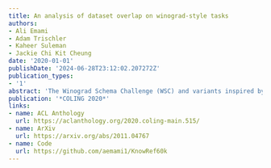 ```yaml
---
title: An analysis of dataset overlap on winograd-style tasks
authors:
- Ali Emami
- Adam Trischler
- Kaheer Suleman
- Jackie Chi Kit Cheung
date: '2020-01-01'
publishDate: '2024-06-28T23:12:02.207272Z'
publication_types:
- '1'
abstract: 'The Winograd Schema Challenge (WSC) and variants inspired by it have become important benchmarks for common-sense reasoning (CSR). Model performance on the WSC has quickly progressed from chance-level to near-human using neural language models trained on massive corpora. In this paper, we analyze the effects of varying degrees of overlaps that occur between these corpora and the test instances in WSC-style tasks. We find that a large number of test instances overlap considerably with the pretraining corpora on which state-of-the-art models are trained, and that a significant drop in classification accuracy occurs when models are evaluated on instances with minimal overlap. Based on these results, we provide the WSC-Web dataset, consisting of over 60k pronoun disambiguation problems scraped from web data, being both the largest corpus to date, and having a significantly lower proportion of overlaps with current pretraining corpora.'
publication: '*COLING 2020*'
links:
- name: ACL Anthology
  url: https://aclanthology.org/2020.coling-main.515/
- name: ArXiv
  url: https://arxiv.org/abs/2011.04767
- name: Code
  url: https://github.com/aemami1/KnowRef60k
---
```

